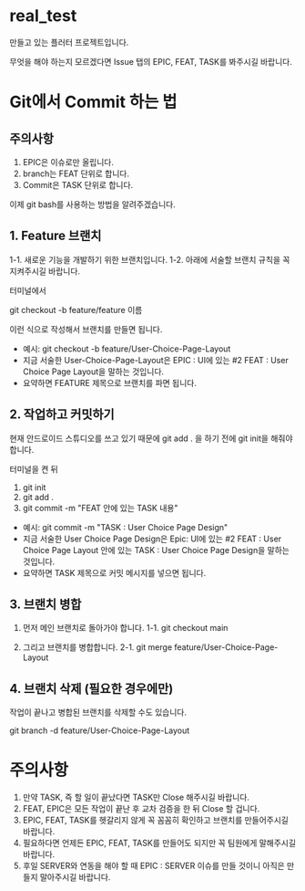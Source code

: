 # real_test

만들고 있는 플러터 프로젝트입니다.

무엇을 해야 하는지 모르겠다면 Issue 탭의 EPIC, FEAT, TASK를 봐주시길 바랍니다.

# Git에서 Commit 하는 법

## 주의사항

1. EPIC은 이슈로만 올립니다.
2. branch는 FEAT 단위로 합니다.
3. Commit은 TASK 단위로 합니다.

이제 git bash를 사용하는 방법을 알려주겠습니다.

## 1. Feature 브랜치
1-1. 새로운 기능을 개발하기 위한 브랜치입니다.
1-2. 아래에 서술할 브랜치 규칙을 꼭 지켜주시길 바랍니다.

터미널에서

git checkout -b feature/feature 이름

이런 식으로 작성해서 브랜치를 만들면 됩니다.

* 예시: git checkout -b feature/User-Choice-Page-Layout
* 지금 서술한 User-Choice-Page-Layout은 EPIC : UI에 있는 #2 FEAT : User Choice Page Layout을 말하는 것입니다.
* 요약하면 FEATURE 제목으로 브랜치를 파면 됩니다.

## 2. 작업하고 커밋하기

현재 안드로이드 스튜디오를 쓰고 있기 때문에 git add . 을 하기 전에 git init을 해줘야 합니다.

터미널을 켠 뒤

1. git init
2. git add .
3. git commit -m "FEAT 안에 있는 TASK 내용"

* 예시: git commit -m "TASK : User Choice Page Design"
* 지금 서술한 User Choice Page Design은 Epic: UI에 있는 #2 FEAT : User Choice Page Layout 안에 있는 TASK : User Choice Page Design을 말하는 것입니다.
* 요약하면 TASK 제목으로 커밋 메시지를 넣으면 됩니다.

## 3. 브랜치 병합

1. 먼저 메인 브랜치로 돌아가야 합니다.
1-1. git checkout main

2. 그리고 브랜치를 병합합니다.
2-1. git merge feature/User-Choice-Page-Layout

## 4. 브랜치 삭제 (필요한 경우에만)

작업이 끝나고 병합된 브랜치를 삭제할 수도 있습니다.

git branch -d feature/User-Choice-Page-Layout

# 주의사항

1. 만약 TASK, 즉 할 일이 끝났다면 TASK만 Close 해주시길 바랍니다.
2. FEAT, EPIC은 모든 작업이 끝난 후 교차 검증을 한 뒤 Close 할 겁니다.
3. EPIC, FEAT, TASK를 헷갈리지 않게 꼭 꼼꼼히 확인하고 브랜치를 만들어주시길 바랍니다.
4. 필요하다면 언제든 EPIC, FEAT, TASK를 만들어도 되지만 꼭 팀원에게 말해주시길 바랍니다.
5. 후일 SERVER와 연동을 해야 할 때 EPIC : SERVER 이슈를 만들 것이니 아직은 만들지 말아주시길 바랍니다.
